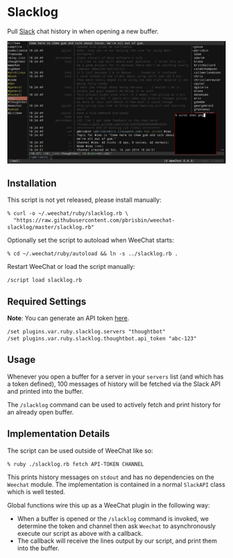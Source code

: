 # Slacklog

Pull [Slack][] chat history in when opening a new buffer.

[slack]: https://slack.com/

![shot](shot.png)

## Installation

This script is not yet released, please install manually:

```
% curl -o ~/.weechat/ruby/slacklog.rb \
  "https://raw.githubusercontent.com/pbrisbin/weechat-slacklog/master/slacklog.rb"
```

Optionally set the script to autoload when WeeChat starts:

```
% cd ~/.weechat/ruby/autoload && ln -s ../slacklog.rb .
```

Restart WeeChat or load the script manually:

```
/script load slacklog.rb
```

## Required Settings

**Note**: You can generate an API token [here][docs].

```
/set plugins.var.ruby.slacklog.servers "thoughtbot"
/set plugins.var.ruby.slacklog.thoughtbot.api_token "abc-123"
```

[docs]: https://api.slack.com#auth

## Usage

Whenever you open a buffer for a server in your `servers` list (and 
which has a token defined), 100 messages of history will be fetched via 
the Slack API and printed into the buffer.

The `/slacklog` command can be used to actively fetch and print history 
for an already open buffer.

## Implementation Details

The script can be used outside of WeeChat like so:

```
% ruby ./slacklog.rb fetch API-TOKEN CHANNEL
```

This prints history messages on `stdout` and has no dependencies on the 
`Weechat` module. The implementation is contained in a normal `SlackAPI` 
class which is well tested.

Global functions wire this up as a WeeChat plugin in the following way:

- When a buffer is opened or the `/slacklog` command is invoked, we 
  determine the token and channel then ask `Weechat` to asynchronously 
  execute our script as above with a callback.
- The callback will receive the lines output by our script, and print 
  them into the buffer.
